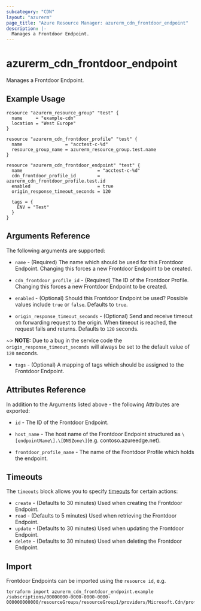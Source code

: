 ```yaml
---
subcategory: "CDN"
layout: "azurerm"
page_title: "Azure Resource Manager: azurerm_cdn_frontdoor_endpoint"
description: |-
  Manages a Frontdoor Endpoint.
---
```


# azurerm_cdn_frontdoor_endpoint

Manages a Frontdoor Endpoint.

## Example Usage

```hcl
resource "azurerm_resource_group" "test" {
  name     = "example-cdn"
  location = "West Europe"
}

resource "azurerm_cdn_frontdoor_profile" "test" {
  name                = "acctest-c-%d"
  resource_group_name = azurerm_resource_group.test.name
}

resource "azurerm_cdn_frontdoor_endpoint" "test" {
  name                            = "acctest-c-%d"
  cdn_frontdoor_profile_id        = azurerm_cdn_frontdoor_profile.test.id
  enabled                         = true
  origin_response_timeout_seconds = 120

  tags = {
    ENV = "Test"
  }
}
```

## Arguments Reference

The following arguments are supported:

* `name` - (Required) The name which should be used for this Frontdoor Endpoint. Changing this forces a new Frontdoor Endpoint to be created.

* `cdn_frontdoor_profile_id` - (Required) The ID of the Frontdoor Profile. Changing this forces a new Frontdoor Endpoint to be created.

* `enabled` - (Optional) Should this Frontdoor Endpoint be used? Possible values include `true` or `false`. Defaults to `true`.

* `origin_response_timeout_seconds` - (Optional) Send and receive timeout on forwarding request to the origin. When timeout is reached, the request fails and returns. Defaults to `120` seconds.

~> **NOTE:** Due to a bug in the service code the `origin_response_timeout_seconds` will always be set to the default value of `120` seconds.

* `tags` - (Optional) A mapping of tags which should be assigned to the Frontdoor Endpoint.

## Attributes Reference

In addition to the Arguments listed above - the following Attributes are exported:

* `id` - The ID of the Frontdoor Endpoint.

* `host_name` - The host name of the Frontdoor Endpoint structured as `\[endpointName\].\[DNSZone\]`(e.g. contoso.azureedge.net).

* `frontdoor_profile_name` - The name of the Frontdoor Profile which holds the endpoint.

## Timeouts

The `timeouts` block allows you to specify [timeouts](https://www.terraform.io/docs/configuration/resources.html#timeouts) for certain actions:

* `create` - (Defaults to 30 minutes) Used when creating the Frontdoor Endpoint.
* `read` - (Defaults to 5 minutes) Used when retrieving the Frontdoor Endpoint.
* `update` - (Defaults to 30 minutes) Used when updating the Frontdoor Endpoint.
* `delete` - (Defaults to 30 minutes) Used when deleting the Frontdoor Endpoint.

## Import

Frontdoor Endpoints can be imported using the `resource id`, e.g.

```shell
terraform import azurerm_cdn_frontdoor_endpoint.example /subscriptions/00000000-0000-0000-0000-000000000000/resourceGroups/resourceGroup1/providers/Microsoft.Cdn/profiles/profile1/afdEndpoints/endpoint1
```

